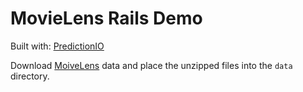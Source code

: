# MovieLens Rails Demo

Built with: [PredictionIO](http://prediction.io)

Download [MoiveLens](http://grouplens.org/datasets/movielens/) data and place the unzipped files into the `data` directory.
